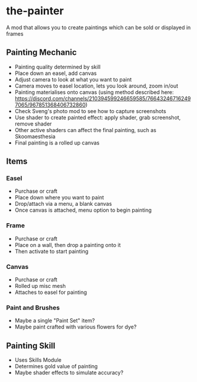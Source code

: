 # the-painter
A mod that allows you to create paintings which can be sold or displayed in frames

## Painting Mechanic
- Painting quality determined by skill
- Place down an easel, add canvas
- Adjust camera to look at what you want to paint
- Camera moves to easel location, lets you look around, zoom in/out
- Painting materialises onto canvas (using method described here: https://discord.com/channels/210394599246659585/766432467162497065/967851368406732860)
- Check Sveng's photo mod to see how to capture screenshots
- Use shader to create painted effect: apply shader, grab screenshot, remove shader
- Other active shaders can affect the final painting, such as Skoomaesthesia
- Final painting is a rolled up canvas

## Items

### Easel
- Purchase or craft
- Place down where you want to paint
- Drop/attach via a menu, a blank canvas
- Once canvas is attached, menu option to begin painting

### Frame
- Purchase or craft
- Place on a wall, then drop a painting onto it
- Then activate to start painting

### Canvas
- Purchase or craft
- Rolled up misc mesh
- Attaches to easel for painting

### Paint and Brushes
- Maybe a single "Paint Set" item?
- Maybe paint crafted with various flowers for dye?

## Painting Skill
- Uses Skills Module
- Determines gold value of painting
- Maybe shader effects to simulate accuracy?
